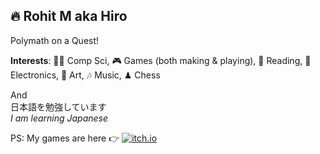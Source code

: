 ## 🔥 Rohit M aka Hiro

Polymath on a Quest!

**Interests**:
👨‍💻 Comp Sci,
🎮 Games (both making & playing),
📖 Reading,
🔌 Electronics,
🎨 Art,
🎶 Music,
♟ Chess

And <br>
日本語を勉強しています
<br>
*I am learning Japanese*

PS: My games are here 👉
<a href="https://avatar-hiro.itch.io" title="My Game Projects">
  <img alt="itch.io" src="https://img.shields.io/badge/Itch.io-FA5C5C?style=for-the-badge&logo=itchdotio&logoColor=white">
</a>
